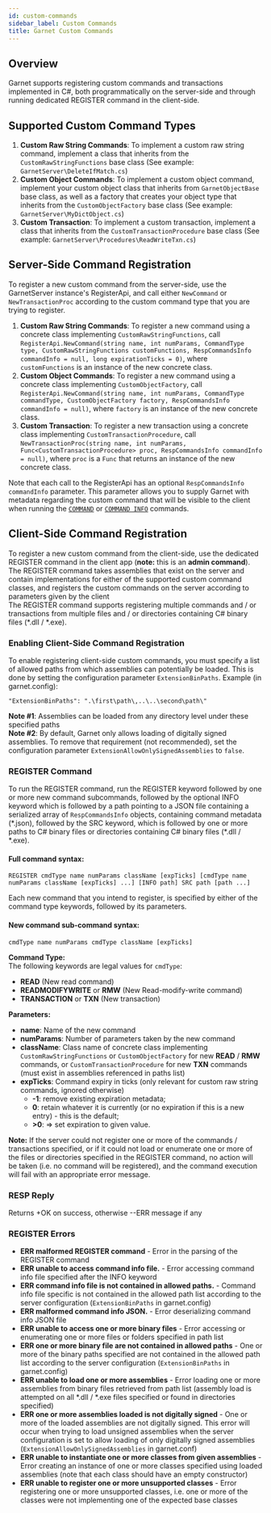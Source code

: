 ```yaml
---
id: custom-commands
sidebar_label: Custom Commands
title: Garnet Custom Commands
---
```


## Overview

Garnet supports registering custom commands and transactions implemented in C#, both programmatically on the server-side and through running dedicated REGISTER command in the client-side.

## Supported Custom Command Types
1. **Custom Raw String Commands**: To implement a custom raw string command, implement a class that inherits from the `CustomRawStringFunctions` base class (See example: `GarnetServer\DeleteIfMatch.cs`)
2. **Custom Object Commands**: To implement a custom object command, implement your custom object class that inherits from `GarnetObjectBase` base class, as well as a factory that creates your object type that inherits from the `CustomObjectFactory` base class (See example: `GarnetServer\MyDictObject.cs`)
3. **Custom Transaction**: To implement a custom transaction, implement a class that inherits from the `CustomTransactionProcedure` base class (See example: `GarnetServer\Procedures\ReadWriteTxn.cs`)

## Server-Side Command Registration

To register a new custom command from the server-side, use the GarnetServer instance's RegisterApi, and call either `NewCommand` or `NewTransactionProc` according to the custom command type that you are trying to register.
1. **Custom Raw String Commands**: To register a new command using a concrete class implementing `CustomRawStringFunctions`, call `RegisterApi.NewCommand(string name, int numParams, CommandType type, CustomRawStringFunctions customFunctions, RespCommandsInfo commandInfo = null, long expirationTicks = 0)`, where `customFunctions` is an instance of the new concrete class.
2. **Custom Object Commands**: To register a new command using a concrete class implementing `CustomObjectFactory`, call `RegisterApi.NewCommand(string name, int numParams, CommandType commandType, CustomObjectFactory factory, RespCommandsInfo commandInfo = null)`, where `factory` is an instance of the new concrete class.
3. **Custom Transaction**: To register a new transaction using a concrete class implementing `CustomTransactionProcedure`, call `NewTransactionProc(string name, int numParams, Func<CustomTransactionProcedure> proc, RespCommandsInfo commandInfo = null)`, where `proc` is a `Func` that returns an instance of the new concrete class.

Note that each call to the RegisterApi has an optional `RespCommandsInfo commandInfo` parameter. This parameter allows you to supply Garnet with metadata regarding the custom command that will be visible to the client when running the [`COMMAND`](../commands/server.md#command) or [`COMMAND INFO`](../commands/server.md#command-info) commands.

## Client-Side Command Registration
To register a new custom command from the client-side, use the dedicated REGISTER command in the client app (**note:** this is an **admin command**). <br/>
The REGISTER command takes assemblies that exist on the server and contain implementations for either of the supported custom command classes, and registers the custom commands on the server according to parameters given by the client <br/>
The REGISTER command supports registering multiple commands and / or transactions from multiple files and / or directories containing C# binary files (*.dll / *.exe).<br/>

### Enabling Client-Side Command Registration
To enable registering client-side custom commands, you must specify a list of allowed paths from which assemblies can potentially be loaded. This is done by setting the configuration parameter `ExtensionBinPaths`.
Example (in garnet.config): 
```
"ExtensionBinPaths": ".\first\path\,..\..\second\path\"
```
**Note #1**: Assemblies can be loaded from any directory level under these specified paths<br/>
**Note #2**: By default, Garnet only allows loading of digitally signed assemblies. To remove that requirement (not recommended), set the configuration parameter `ExtensionAllowOnlySignedAssemblies` to `false`.

### REGISTER Command
To run the REGISTER command, run the REGISTER keyword followed by one or more new command subcommands, followed by the optional INFO keyword which is followed by a path pointing to a JSON file containing a serialized array of `RespCommandsInfo` objects, containing command metadata (\*.json), followed by the SRC keyword, which is followed by one or more paths to C# binary files or directories containing C# binary files (\*.dll / \*.exe).<br/>
#### Full command syntax:
```
REGISTER cmdType name numParams className [expTicks] [cmdType name numParams className [expTicks] ...] [INFO path] SRC path [path ...]
```
Each new command that you intend to register, is specified by either of the command type keywords, followed by its parameters.
#### New command sub-command syntax:
```
cmdType name numParams cmdType className [expTicks]
```
**Command Type:**<br/>
The following keywords are legal values for `cmdType`:
*  **READ** (New read command)
*  **READMODIFYWRITE** or **RMW** (New Read-modify-write command)
*  **TRANSACTION** or **TXN** (New transaction)

**Parameters:**
* **name**: Name of the new command
* **numParams**: Number of parameters taken by the new command
* **className**: Class name of concrete class implementing `CustomRawStringFunctions` or `CustomObjectFactory` for new **READ** / **RMW** commands, or `CustomTransactionProcedure` for new **TXN** commands (must exist in assemblies referenced in paths list)<br/>
* **expTicks**: Command expiry in ticks (only relevant for custom raw string commands, ignored otherwise)
    * **-1**: remove existing expiration metadata;
    * **0**: retain whatever it is currently (or no expiration if this is a new entry) - this is the default;
    * **\>0**: => set expiration to given value.

**Note:** If the server could not register one or more of the commands / transactions specified, or if it could not load or enumerate one or more of the files or directories specified in the REGISTER command, no action will be taken (i.e. no command will be registered), and the command execution will fail with an appropriate error message.

### RESP Reply
Returns +OK on success, otherwise --ERR message if any

### REGISTER Errors
* **ERR malformed REGISTER command** - Error in the parsing of the REGISTER command
* **ERR unable to access command info file.** - Error accessing command info file specified after the INFO keyword
* **ERR command info file is not contained in allowed paths.** - Command info file specific is not contained in the allowed path list according to the server configuration (`ExtensionBinPaths` in garnet.config)
* **ERR malformed command info JSON.** - Error deserializing command info JSON file
* **ERR unable to access one or more binary files** - Error accessing or enumerating one or more files or folders specified in path list
* **ERR one or more binary file are not contained in allowed paths** - One or more of the binary paths specified are not contained in the allowed path list according to the server configuration (`ExtensionBinPaths` in garnet.config)
* **ERR unable to load one or more assemblies** - Error loading one or more assemblies from binary files retrieved from path list (assembly load is attempted on all *.dll / *.exe files specified or found in directories specified)
* **ERR one or more assemblies loaded is not digitally signed** - One or more of the loaded assemblies are not digitally signed. This error will occur when trying to load unsigned assemblies when the server configuration is set to allow loading of only digitally signed assemblies (`ExtensionAllowOnlySignedAssemblies` in garnet.conf)
* **ERR unable to instantiate one or more classes from given assemblies** - Error creating an instance of one or more classes specified using loaded assemblies (note that each class should have an empty constructor)
* **ERR unable to register one or more unsupported classes** - Error registering one or more unsupported classes, i.e. one or more of the classes were not implementing one of the expected base classes